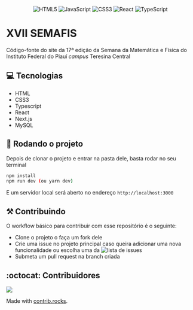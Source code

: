 <div align="center">

![HTML5](https://img.shields.io/badge/html5-%23E34F26.svg?style=for-the-badge&logo=html5&logoColor=white)
![JavaScript](https://img.shields.io/badge/javascript-%23323330.svg?style=for-the-badge&logo=javascript&logoColor=%23F7DF1E)
![CSS3](https://img.shields.io/badge/css3-%231572B6.svg?style=for-the-badge&logo=css3&logoColor=white)
![React](https://img.shields.io/badge/react-%2320232a.svg?style=for-the-badge&logo=react&logoColor=%2361DAFB)
![TypeScript](https://img.shields.io/badge/typescript-%23007ACC.svg?style=for-the-badge&logo=typescript&logoColor=white)

</div>

# XVII SEMAFIS

Código-fonte do site da 17ª edição da Semana da Matemática e Física do Instituto Federal do Piauí 
*campus* Teresina Central

## :computer: Tecnologias

- HTML
- CSS3
- Typescript
- React
- Next.js
- MySQL

## :wrench: Rodando o projeto

Depois de clonar o projeto e entrar na pasta dele, basta rodar no seu terminal

```bash
npm install
npm run dev (ou yarn dev)
```

E um servidor local será aberto no endereço `http://localhost:3000`


## :hammer_and_pick: Contribuindo

O workflow básico para contribuir com esse repositório é o seguinte:

- Clone o projeto o faça um fork dele 
- Crie uma issue no projeto principal caso queira adicionar uma nova funcionalidade 
  ou escolha uma da ![lista de issues](https://github.com/JP-Go/xvii-semafis/issues)
- Submeta um pull request na branch criada

## :octocat: Contribuidores

<a href="https://github.com/JP-Go/xvii-semafis/graphs/contributors">
  <img src="https://contrib.rocks/image?repo=JP-Go/xvii-semafis" />
</a>

Made with [contrib.rocks](https://contrib.rocks).
